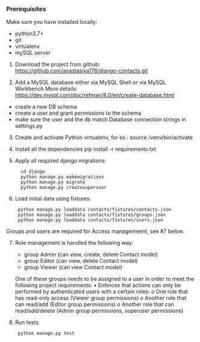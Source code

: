 ### Prerequisites
Make sure you have installed locally:
* python3.7+
* git
* virtualenv
* mySQL server

1. Download the project from github:
 https://github.com/anastasiya178/django-contacts.git

2. Add a MySQL database either via MySQL Shell or via MySQL Workbench
More details: https://dev.mysql.com/doc/refman/8.0/en/create-database.html
 - create a new DB schema
 - create a user and grant permissions to the schema
 - make sure the user and the db match Database connection strings in settings.py

3. Create and activate Python virtualenv, for ex.:
source /venv/bin/activate

4. Install all the dependencies
pip install -r requirements.txt

5. Apply all required django migrations:

         cd django
         python manage.py makemigrations
         python manage.py migrate
         python manage.py createsuperuser

6. Load initial data using fixtures:

        python manage.py loaddata contacts/fixtures/contacts.json
        python manage.py loaddata contacts/fixtures/groups.json
        python manage.py loaddata contacts/fixtures/users.json
        
Groups and users are required for Access managemeent, see #7 below.

7. Role management is handled the following way:
    - group Admin (can view, create, delete Contact model)
    - group Editor (can view, delete Contact model)
    - group Viewer (can view Contact model)

    One of these groups needs to be assigned to a user in order to meet the following project requirements:
    •	Enforces that actions can only be performed by authenticated users with a certain roles:
        o	One role that has read-only access (Viewer group permissions)
        o	Another role that can read/add (Editor group permissions)
        o	Another role that can read/add/delete (Admin group permissions, superuser permissions)

8. Run tests:

        python manage.py test
